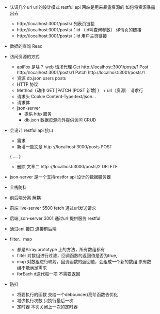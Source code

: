 - 认识几个url
url的设计模式 restful api 
网站是用来暴露资源的 如何将资源暴露出去
  - http://localhost:3001/posts/  列表页链接
  - http://localhost:3001/posts/：id （id叫查询参数）  详情页的链接
  - http://localhost:3001/posts/：id  用户主页链接

- 数据的查询  Read
- 访问资源的方式
  - apiFox 是啥？  web 请求代理
  Get http://localhost:3001/posts/1
  Post http://localhost:3001/posts/1
  Patch http://localhost:3001/posts/1
  - 资源 db.json users posts
  - HTTP 协议
   - Method（动作 GET |PATCH |POST 新增| ） + url（资源） 请求行  
   - 请求头 Cookie Content-Type:text/json...
   - 请求体 
    - json-server 
      - 提供 http 服务
      - db.json 数据资源向外提供访问 CRUD


- 会设计 restful api 接口 
  - 需求
   - 新增一篇文章
  http ://localhost:3000/posts POST 
   <!-- 下面是请求体 -->
   {
    ....
   }
   - 删除 文章二
   http ://localhost:3000/posts/2  DELETE 



- json-server 是一个支持restfor api 设计的数据服务器

- 全栈防抖
 - 前后端分离  解耦  
  - 前端 live-server 5500
  fetch 通过url发送请求
  - 后端 json-server 3001
   通过url 提供服务 restful
  - 通过api 接口 连接前后端

- filter、map
   - 都是Array.prototype 上的方法，所有数组都有
   - filter 对数组进行过滤，回调函数的返回值是否为true,
   - map 对数组进行映射，回调函数的返回值，会组成一个新的数组 原有数组不能满足需求
   - forEach d迭代每一项 不需要返回


- 防抖
  - 将要执行的函数 交给一个debounce()高阶函数去优化
  - 减少执行次数 只执行最后一次
  - 定时器 本次关闭上一次的定时器

